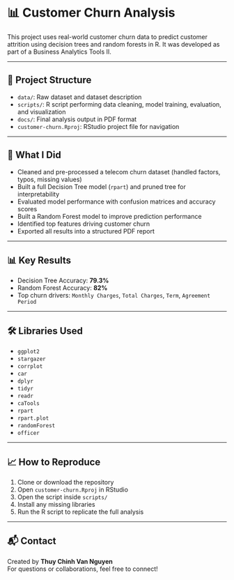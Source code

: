 # 📊 Customer Churn Analysis

This project uses real-world customer churn data to predict customer attrition using decision trees and random forests in R. It was developed as part of a Business Analytics Tools II.

---

## 📁 Project Structure
- `data/`: Raw dataset and dataset description
- `scripts/`: R script performing data cleaning, model training, evaluation, and visualization
- `docs/`: Final analysis output in PDF format
- `customer-churn.Rproj`: RStudio project file for navigation

---

## 🚀 What I Did
- Cleaned and pre-processed a telecom churn dataset (handled factors, typos, missing values)
- Built a full Decision Tree model (`rpart`) and pruned tree for interpretability
- Evaluated model performance with confusion matrices and accuracy scores
- Built a Random Forest model to improve prediction performance
- Identified top features driving customer churn
- Exported all results into a structured PDF report

---

## 📊 Key Results
- Decision Tree Accuracy: **79.3%**
- Random Forest Accuracy: **82%**
- Top churn drivers: `Monthly Charges`, `Total Charges`, `Term`, `Agreement Period`

---

## 🛠️ Libraries Used
- `ggplot2`
- `stargazer`
- `corrplot`
- `car`
- `dplyr`
- `tidyr`
- `readr`
- `caTools`
- `rpart`
- `rpart.plot`
- `randomForest`
- `officer`

---

## 📈 How to Reproduce
1. Clone or download the repository
2. Open `customer-churn.Rproj` in RStudio
3. Open the script inside `scripts/`
4. Install any missing libraries
5. Run the R script to replicate the full analysis

---

## 📬 Contact
Created by **Thuy Chinh Van Nguyen**  
For questions or collaborations, feel free to connect!
